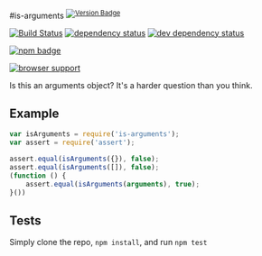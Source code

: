#is-arguments <sup>[![Version Badge][2]][1]</sup>

[![Build Status][3]][4] [![dependency status][5]][6] [![dev dependency status][7]][8]

[![npm badge][11]][1]

[![browser support][9]][10]

Is this an arguments object? It's a harder question than you think.

## Example

```js
var isArguments = require('is-arguments');
var assert = require('assert');

assert.equal(isArguments({}), false);
assert.equal(isArguments([]), false);
(function () {
	assert.equal(isArguments(arguments), true);
}())
```

## Tests
Simply clone the repo, `npm install`, and run `npm test`

[1]: https://npmjs.org/package/is-arguments
[2]: http://vb.teelaun.ch/ljharb/is-arguments.svg
[3]: https://travis-ci.org/ljharb/is-arguments.png
[4]: https://travis-ci.org/ljharb/is-arguments
[5]: https://david-dm.org/ljharb/is-arguments.png
[6]: https://david-dm.org/ljharb/is-arguments
[7]: https://david-dm.org/ljharb/is-arguments/dev-status.png
[8]: https://david-dm.org/ljharb/is-arguments#info=devDependencies
[9]: https://ci.testling.com/ljharb/is-arguments.png
[10]: https://ci.testling.com/ljharb/is-arguments
[11]: https://nodei.co/npm/is-arguments.png?downloads=true&stars=true

